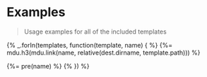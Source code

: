# Examples

> Usage examples for all of the included templates

{% _.forIn(templates, function(template, name) { %}
{%= mdu.h3(mdu.link(name, relative(dest.dirname, template.path))) %}

{%= pre(name) %}
{% }) %}
